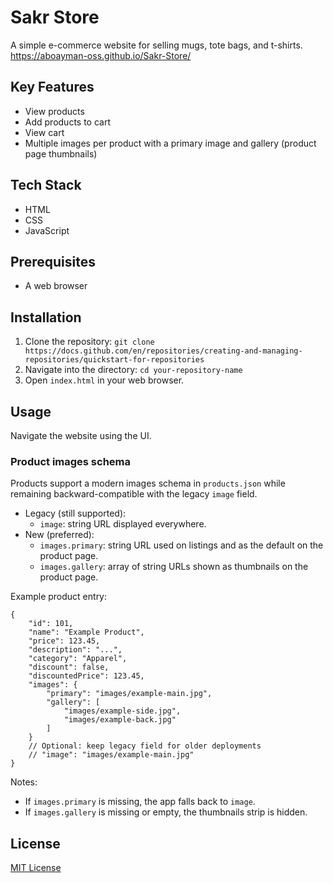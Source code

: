 # Sakr Store

A simple e-commerce website for selling mugs, tote bags, and t-shirts.
https://aboayman-oss.github.io/Sakr-Store/

## Key Features

- View products
- Add products to cart
- View cart
- Multiple images per product with a primary image and gallery (product page thumbnails)

## Tech Stack

- HTML
- CSS
- JavaScript

## Prerequisites

- A web browser

## Installation

1. Clone the repository: `git clone https://docs.github.com/en/repositories/creating-and-managing-repositories/quickstart-for-repositories`
2. Navigate into the directory: `cd your-repository-name`
3. Open `index.html` in your web browser.

## Usage

Navigate the website using the UI.

### Product images schema

Products support a modern images schema in `products.json` while remaining backward-compatible with the legacy `image` field.

- Legacy (still supported):
	- `image`: string URL displayed everywhere.
- New (preferred):
	- `images.primary`: string URL used on listings and as the default on the product page.
	- `images.gallery`: array of string URLs shown as thumbnails on the product page.

Example product entry:

```
{
	"id": 101,
	"name": "Example Product",
	"price": 123.45,
	"description": "...",
	"category": "Apparel",
	"discount": false,
	"discountedPrice": 123.45,
	"images": {
		"primary": "images/example-main.jpg",
		"gallery": [
			"images/example-side.jpg",
			"images/example-back.jpg"
		]
	}
	// Optional: keep legacy field for older deployments
	// "image": "images/example-main.jpg"
}
```

Notes:
- If `images.primary` is missing, the app falls back to `image`.
- If `images.gallery` is missing or empty, the thumbnails strip is hidden.

## License

[MIT License](LICENSE)
